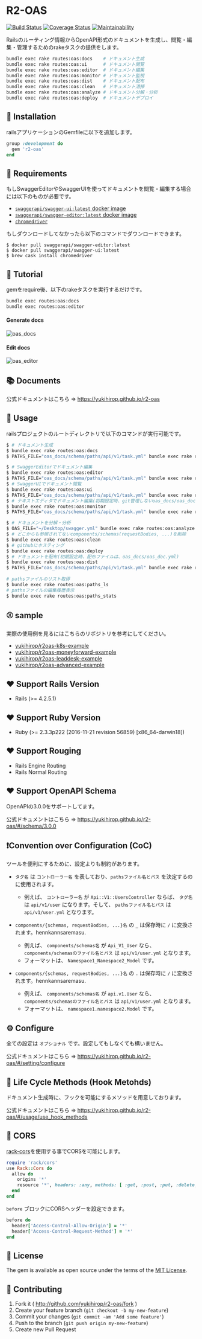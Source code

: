 # R2-OAS

[![Build Status](https://travis-ci.org/yukihirop/r2-oas.svg?branch=master)](https://travis-ci.org/yukihirop/r2-oas)
[![Coverage Status](https://coveralls.io/repos/github/yukihirop/r2-oas/badge.svg)](https://coveralls.io/github/yukihirop/r2-oas)
[![Maintainability](https://api.codeclimate.com/v1/badges/f8c3846f350bb412fd63/maintainability)](https://codeclimate.com/github/yukihirop/r2-oas/maintainability)

Railsのルーティング情報からOpenAPI形式のドキュメントを生成し、閲覧・編集・管理するためのrakeタスクの提供をします。

```bash
bundle exec rake routes:oas:docs    # ドキュメント生成
bundle exec rake routes:oas:ui      # ドキュメント閲覧
bundle exec rake routes:oas:editor  # ドキュメント編集
bundle exec rake routes:oas:monitor # ドキュメント監視
bundle exec rake routes:oas:dist    # ドキュメント配布
bundle exec rake routes:oas:clean   # ドキュメント清掃
bundle exec rake routes:oas:analyze # ドキュメント分解・分析
bundle exec rake routes:oas:deploy  # ドキュメントデプロイ
```

## 💎 Installation

railsアプリケーションのGemfileに以下を追加します。

```ruby
group :development do
  gem 'r2-oas'
end
```

## 🔦 Requirements

もしSwaggerEditorやSwaggerUIを使ってドキュメントを閲覧・編集する場合には以下のものが必要です。

- [`swaggerapi/swagger-ui:latest` docker image](https://hub.docker.com/r/swaggerapi/swagger-ui/)
- [`swaggerapi/swagger-editor:latest` docker image](https://hub.docker.com/r/swaggerapi/swagger-editor/)
- [`chromedriver`](http://chromedriver.chromium.org/downloads)

もしダウンロードしてなかったら以下のコマンドでダウンロードできます。

```
$ docker pull swaggerapi/swagger-editor:latest
$ docker pull swaggerapi/swagger-ui:latest
$ brew cask install chromedriver
```

## 🚀 Tutorial

gemをrequire後、以下のrakeタスクを実行するだけです。

```bash
bundle exec routes:oas:docs
bundle exec routes:oas:editor
```

#### Generate docs

![oas_docs](https://user-images.githubusercontent.com/11146767/79999059-6e906700-84f6-11ea-818c-30d9fdfeafb6.gif)


#### Edit docs

![oas_editor](https://user-images.githubusercontent.com/11146767/79999041-69cbb300-84f6-11ea-99b6-f454b6baa3ee.gif)

## 📚 Documents

公式ドキュメントはこちら => https://yukihirop.github.io/r2-oas

## 📖 Usage

railsプロジェクトのルートディレクトリで以下のコマンドが実行可能です。

```bash
$ # ドキュメント生成
$ bundle exec rake routes:oas:docs
$ PATHS_FILE="oas_docs/schema/paths/api/v1/task.yml" bundle exec rake routes:oas:docs    # pathsファイルを指定してドキュメント生成

$ # SwaggerEditorでドキュメント編集
$ bundle exec rake routes:oas:editor
$ PATHS_FILE="oas_docs/schema/paths/api/v1/task.yml" bundle exec rake routes:oas:editor  # pathsファイルを指定してドキュメント編集
$ # SwaggerUIでドキュメント閲覧
$ bundle exec rake routes:oas:ui
$ PATHS_FILE="oas_docs/schema/paths/api/v1/task.yml" bundle exec rake routes:oas:ui      # pathsファイルを指定してドキュメント閲覧
$ # テキストエディタでドキュメント編集(初期設定時、git管理しないoas_docs/oas_doc.ymlを監視)
$ bundle exec rake routes:oas:monitor
$ PATHS_FILE="oas_docs/schema/paths/api/v1/task.yml" bundle exec rake routes:oas:monitor # pathsファイルを指定してドキュメント監視

$ # ドキュメントを分解・分析
$ OAS_FILE="~/Desktop/swagger.yml" bundle exec rake routes:oas:analyze
$ # どこからも参照されてないcomponents/schemas(requestBodies, ...)を削除
$ bundle exec rake routes:oas:clean
$ # githubにホスティング
$ bundle exec rake routes:oas:deploy
$ # ドキュメントを配布(初期設定時、配布ファイルは、oas_docs/oas_doc.yml)
$ bundle exec rake routes:oas:dist
$ PATHS_FILE="oas_docs/schema/paths/api/v1/task.yml" bundle exec rake routes:oas:dist    # pathsファイルを指定してドキュメント配布
 
# pathsファイルのリスト取得
$ bundle exec rake routes:oas:paths_ls
# pathsファイルの編集履歴表示
$ bundle exec rake routes:oas:paths_stats
```


## ⚾️ sample

実際の使用例を見るにはこちらのリポジトリを参考にしてください。

- [yukihirop/r2oas-k8s-example](https://github.com/yukihirop/r2oas-k8s-example)
- [yukihirop/r2oas-moneyforward-example](https://github.com/yukihirop/r2oas-moneyforward-example)
- [yukihirop/r2oas-leaddesk-example](https://github.com/yukihirop/r2oas-leaddesk-example)
- [yukihirop/r2oas-advanced-example](https://github.com/yukihirop/r2oas-advanced-example)

## ❤️ Support Rails Version

- Rails (>= 4.2.5.1)

## ❤️ Support Ruby Version

- Ruby (>= 2.3.3p222 (2016-11-21 revision 56859) [x86_64-darwin18])

## ❤️ Support Rouging

- Rails Engine Routing
- Rails Normal Routing

## ❤️ Support OpenAPI Schema

OpenAPIの3.0.0をサポートしてます。

公式ドキュメントはこちら => https://yukihirop.github.io/r2-oas/#/schema/3.0.0

## ❗️Convention over Configuration (CoC)

ツールを便利にするために、設定よりも制約があります。

- `タグ名` は `コントローラー名` を表しており、`pathsファイル名とパス` を決定するのに使用されます。
  - 例えば、 `コントローラー名` が `Api::V1::UsersController` ならば、 `タグ名` は `api/v1/user` になります。そして、 `pathsファイル名とパス` は `api/v1/user.yml` となります。

- `components/{schemas, requestBodies, ...}名` の `_` は保存時に `/` に変換されます。hennkannsaremasu.
  - 例えば、 `components/schemas名` が `Api_V1_User` なら、 `components/schemasのファイル名とパス` は `api/v1/user.yml` となります。
  - フォーマットは、 `Namespace1_Namespace2_Model` です。

- `components/{schemas, requestBodies, ...}名` の `.` は保存時に `/` に変換されます。hennkannsaremasu.
  - 例えば、 `components/schemas名` が `api.v1.User` なら、 `components/schemasのファイル名とパス` は `api/v1/user.yml` となります。
  - フォーマットは、 `namespace1.namespace2.Model` です。

## ⚙ Configure

全ての設定は `オプショナル` です。設定してもしなくても構いません。

公式ドキュメントはこちら => https://yukihirop.github.io/r2-oas/#/setting/configure

## 💊 Life Cycle Methods (Hook Metohds)

ドキュメント生成時に、フックを可能にするメソッドを用意しております。

公式ドキュメントはこちら => https://yukihirop.github.io/r2-oas/#/usage/use_hook_methods

## 🔩 CORS

[rack-cors](https://github.com/cyu/rack-cors)を使用する事でCORSを可能にします。

```ruby
require 'rack/cors'
use Rack::Cors do
  allow do
    origins '*'
    resource '*', headers: :any, methods: [ :get, :post, :put, :delete, :options ]
  end
end
```

`before` ブロックにCORSヘッダーを設定できます。

```ruby
before do
  header['Access-Control-Allow-Origin'] = '*'
  header['Access-Control-Request-Method'] = '*'
end
```

## 📝 License

The gem is available as open source under the terms of the [MIT License](https://opensource.org/licenses/MIT).

## 🤝 Contributing

1. Fork it ( http://github.com/yukihirop/r2-oas/fork )
2. Create your feature branch (`git checkout -b my-new-feature`)
3. Commit your changes (`git commit -am 'Add some feature'`)
4. Push to the branch (`git push origin my-new-feature`)
5. Create new Pull Request
